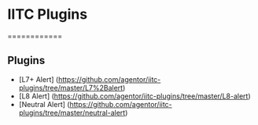 # IITC Plugins
============

## Plugins
* [L7+ Alert] (https://github.com/agentor/iitc-plugins/tree/master/L7%2Balert)
* [L8 Alert] (https://github.com/agentor/iitc-plugins/tree/master/L8-alert)
* [Neutral Alert] (https://github.com/agentor/iitc-plugins/tree/master/neutral-alert)